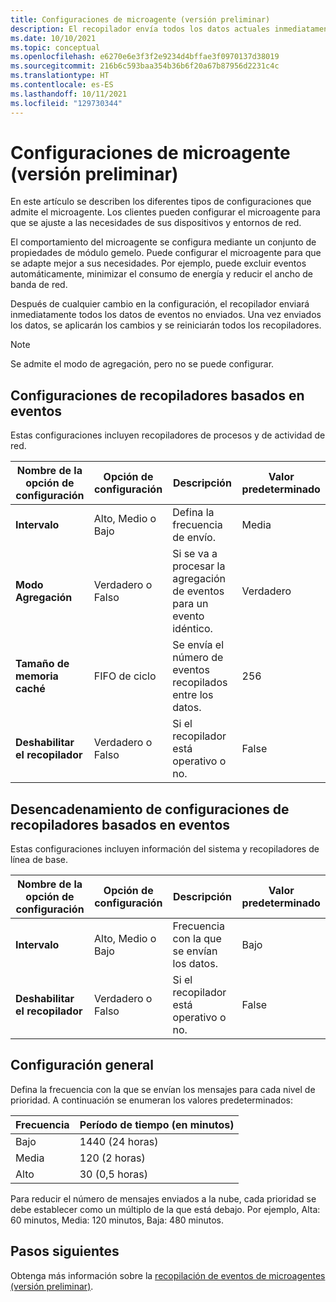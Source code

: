 ```yaml
---
title: Configuraciones de microagente (versión preliminar)
description: El recopilador envía todos los datos actuales inmediatamente después de realizar cualquier cambio de configuración. Después se aplican los cambios.
ms.date: 10/10/2021
ms.topic: conceptual
ms.openlocfilehash: e6270e6e3f3f2e9234d4bffae3f0970137d38019
ms.sourcegitcommit: 216b6c593baa354b36b6f20a67b87956d2231c4c
ms.translationtype: HT
ms.contentlocale: es-ES
ms.lasthandoff: 10/11/2021
ms.locfileid: "129730344"
---
```

# <a name="micro-agent-configurations-preview"></a>Configuraciones de microagente (versión preliminar)

En este artículo se describen los diferentes tipos de configuraciones que admite el microagente. Los clientes pueden configurar el microagente para que se ajuste a las necesidades de sus dispositivos y entornos de red.  

El comportamiento del microagente se configura mediante un conjunto de propiedades de módulo gemelo. Puede configurar el microagente para que se adapte mejor a sus necesidades. Por ejemplo, puede excluir eventos automáticamente, minimizar el consumo de energía y reducir el ancho de banda de red.

Después de cualquier cambio en la configuración, el recopilador enviará inmediatamente todos los datos de eventos no enviados. Una vez enviados los datos, se aplicarán los cambios y se reiniciarán todos los recopiladores.

> [!Note]
> Se admite el modo de agregación, pero no se puede configurar.

## <a name="event-based-collectors-configurations"></a>Configuraciones de recopiladores basados en eventos

Estas configuraciones incluyen recopiladores de procesos y de actividad de red.

| Nombre de la opción de configuración | Opción de configuración | Descripción | Valor predeterminado |
|--|--|--|--|
| **Intervalo** | Alto, Medio o Bajo | Defina la frecuencia de envío. | Media |
| **Modo Agregación** | Verdadero o Falso | Si se va a procesar la agregación de eventos para un evento idéntico.  | Verdadero |
| **Tamaño de memoria caché** | FIFO de ciclo | Se envía el número de eventos recopilados entre los datos. | 256 |
| **Deshabilitar el recopilador** | Verdadero o Falso | Si el recopilador está operativo o no. | False |

## <a name="trigger-based-collectors-configurations"></a>Desencadenamiento de configuraciones de recopiladores basados en eventos

Estas configuraciones incluyen información del sistema y recopiladores de línea de base.

| Nombre de la opción de configuración | Opción de configuración | Descripción | Valor predeterminado |
|--|--|--|--|
| **Intervalo** | Alto, Medio o Bajo | Frecuencia con la que se envían los datos. | Bajo |
| **Deshabilitar el recopilador** | Verdadero o Falso | Si el recopilador está operativo o no. | False |

## <a name="general-configuration"></a>Configuración general

Defina la frecuencia con la que se envían los mensajes para cada nivel de prioridad. A continuación se enumeran los valores predeterminados:

| Frecuencia | Período de tiempo (en minutos) |
|--|--|
| Bajo | 1440 (24 horas) |
| Media | 120 (2 horas) |
| Alto | 30 (0,5 horas) |

Para reducir el número de mensajes enviados a la nube, cada prioridad se debe establecer como un múltiplo de la que está debajo. Por ejemplo, Alta: 60 minutos, Media: 120 minutos, Baja: 480 minutos.

## <a name="next-steps"></a>Pasos siguientes

Obtenga más información sobre la [recopilación de eventos de microagentes (versión preliminar)](concept-event-aggregation.md).
